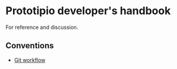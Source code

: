 # Prototipio developer's handbook

For reference and discussion.

## Conventions

* [Git workflow](/git_wokflow.md)
